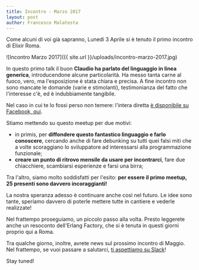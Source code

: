 ```yaml
---
title: Incontro - Marzo 2017
layout: post
author: Francesco Malatesta
---
```


Come alcuni di voi già sapranno, Lunedì 3 Aprile si è tenuto il primo incontro di Elixir Roma.

![Incontro Marzo 2017]({{ site.url }}/uploads/incontro-marzo-2017.jpg)

In questo primo talk il buon **Claudio ha parlato del linguaggio in linea generica**, introducendone alcune particolarità. Ha messo tanta carne al fuoco, vero, ma l'esposizione è stata chiara e precisa. A fine incontro non sono mancate le domande (varie e stimolanti), testimonianza del fatto che l'interesse c'è, ed è indubbiamente tangibile.

Nel caso in cui te lo fossi perso non temere: l'intera diretta [è disponibile su Facebook, qui](https://www.facebook.com/groups/elixir.roma/permalink/1160422734084663/?pnref=story).

Stiamo mettendo su questo meetup per due motivi:

* in primis, per **diffondere questo fantastico linguaggio e farlo conoscere**, cercando anche di fare debunking su tutti quei falsi miti che a volte scoraggiano lo sviluppatore ad interessarsi alla programmazione funzionale;
* **creare un punto di ritrovo mensile da usare per incontrarci**, fare due chiacchiere, scambiarsi esperienze e farsi una birra;

Tra l'altro, siamo molto soddisfatti per l'esito: **per essere il primo meetup, 25 presenti sono davvero incoraggianti!**

La nostra speranza adesso è continuare anche così nel futuro. Le idee sono tante, speriamo davvero di poterle mettere tutte in cantiere e vederle realizzate!

Nel frattempo proseguiamo, un piccolo passo alla volta. Presto leggerete anche un resoconto dell'Erlang Factory, che si è tenuta in questi giorni proprio qui a Roma.

Tra qualche giorno, inoltre, avrete news sul prossimo incontro di Maggio. Nel frattempo, se vuoi passare a salutarci, [ti aspettiamo su Slack](http://beam-italia.herokuapp.com)!

Stay tuned!
